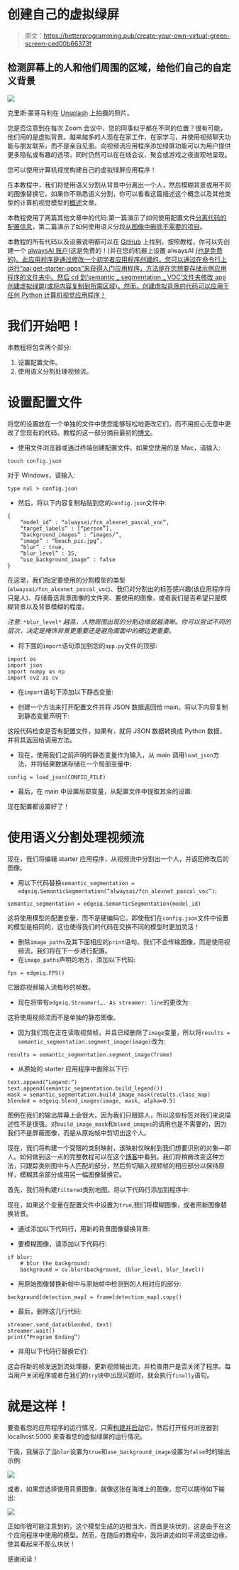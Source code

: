 # 创建自己的虚拟绿屏

> 原文：<https://betterprogramming.pub/create-your-own-virtual-green-screen-ced00b66373f>

## 检测屏幕上的人和他们周围的区域，给他们自己的自定义背景

![](img/a4f71ca98f2590c7aaaaaa84c1755444.png)

克里斯·蒙哥马利在 [Unsplash](https://unsplash.com/s/photos/zoom-meeting?utm_source=unsplash&utm_medium=referral&utm_content=creditCopyText) 上拍摄的照片。

您是否注意到在每次 Zoom 会议中，您的同事似乎都在不同的位置？很有可能，他们用的是虚拟背景。越来越多的人现在在家工作，在家学习，并使用视频聊天功能与朋友联系，而不是亲自见面。向视频流应用程序添加绿屏功能可以为用户提供更多隐私或有趣的选项，同时仍然可以在在线会议、聚会或游戏之夜直观地呈现。

您可以使用计算机视觉构建自己的虚拟绿屏应用程序！

在本教程中，我们将使用语义分割从背景中分离出一个人，然后模糊背景或用不同的图像替换它。如果你不熟悉语义分割，你可以看看这篇描述这个概念以及其他类型的计算机视觉模型的[概述](https://towardsdatascience.com/introduction-to-computer-vision-model-training-c8d22a9af22b)文章。

本教程使用了两篇其他文章中的代码:第一篇演示了如何使用配置文件[分离代码的配置信息](https://medium.com/@jalakoo_83320/using-a-computer-vision-classifier-to-sort-images-333d5090c0b4)，第二篇演示了如何使用语义分段[从图像中删除不需要的项目](https://learn.alwaysai.co/how-to-detect-pedestrians-and-bicyclists-in-a-cityscape-video?&utm_campaign=Open%20Beta&utm_source=medium&utm_content=green-screen)。

本教程的所有代码以及设置说明都可以在 [GitHub](https://github.com/alwaysai/virtual-green-screen.git) 上找到。按照教程，你可以先创建一个 [alwaysAI 账户](https://alwaysai.co/auth?register=true?&utm_campaign=Open%20Beta&utm_source=medium&utm_content=green-screen)(这是免费的！)并在您的机器上设置 alwaysAI [(也是免费的)。此应用程序是通过修改一个初学者应用程序创建的。您可以通过在命令行上运行“aai get-starter-apps”来获得入门应用程序，方法是在您想要存储示例应用程序的文件夹中。然后 cd 到‘semantic _ segmentation _ VOC’文件夹修改 app 创建虚拟绿屏(或将内容复制到所需区域)。然而，创建虚拟背景的代码可以应用于任何 Python 计算机视觉应用程序！](https://alwaysai.co/docs/getting_started/development_computer_setup.html?&utm_campaign=Open%20Beta&utm_source=medium&utm_content=green-screen)

# **我们开始吧！**

本教程将包含两个部分:

1.  设置配置文件。
2.  使用语义分割处理视频流。

# **设置配置文件**

将您的设置放在一个单独的文件中使您能够轻松地更改它们，而不用担心无意中更改了您现有的代码。教程的这一部分摘自最初的[博文](https://medium.com/@jalakoo_83320/using-a-computer-vision-classifier-to-sort-images-333d5090c0b4)。

*   使用文件浏览器或通过终端创建配置文件。如果您使用的是 Mac，请输入:

```
touch config.json
```

对于 Windows，请输入:

```
type nul > config.json
```

*   然后，将以下内容复制粘贴到您的`config.json`文件中:

```
{
    “model_id” : “alwaysai/fcn_alexnet_pascal_voc”,
    “target_labels” : [“person”],
    “background_images” : “images/”,
    “image” : “beach_pic.jpg”,
    “blur” : true,
    “blur_level” : 35,
    “use_background_image” : false
}
```

在这里，我们指定要使用的分割模型的类型(`alwaysai/fcn_alexnet_pascal_voc`)、我们对分割出的标签感兴趣(该应用程序将只是人)、存储备选背景图像的文件夹、要使用的图像，或者我们是否希望只是模糊背景以及背景模糊的程度。

*注意:* `*blur_level*` *越高，人物周围出现的分割边缘就越清晰。你可以尝试不同的层次，决定是掩饰背景更重要还是避免画面中的硬边更重要。*

*   将下面的`import`语句添加到您的`app.py`文件的顶部:

```
import os
import json
import numpy as np
import cv2 as cv
```

*   在`import`语句下添加以下静态变量:

*   创建一个方法来打开配置文件并将 JSON 数据返回给 main。将以下内容复制到静态变量声明下:

这段代码检查是否有配置文件，如果有，就将 JSON 数据转换成 Python 数据，并将其返回给调用方法。

*   现在，使用我们之前声明的静态变量作为输入，从 main 调用`load_json`方法，并将结果数据存储在一个局部变量中:

```
config = load_json(CONFIG_FILE)
```

*   最后，在 main 中设置局部变量，从配置文件中提取其余的设置:

现在配置都设置好了！

# **使用语义分割处理视频流**

现在，我们将编辑 starter 应用程序，从视频流中分割出一个人，并返回修改后的图像。

*   用以下代码替换`semantic_segmentation = edgeiq.SemanticSegmentation(“alwaysai/fcn_alexnet_pascal_voc”)`:

```
semantic_segmentation = edgeiq.SemanticSegmentation(model_id)
```

这将使用模型的配置变量，而不是硬编码它。即使我们在`config.json`文件中设置的模型是相同的，这也使得我们的代码在交换不同的模型时更加灵活！

*   删除`image_paths`及其下面相应的`print`语句。我们不会传输图像，而是使用视频流，我们将在下一步进行配置。
*   在`image_paths`声明的地方，添加以下代码:

```
fps = edgeiq.FPS()
```

它跟踪视频输入流每秒的帧数。

*   现在将带有`edgeiq.Streamer(…. As streamer: line`的更改为:

这将使用视频流而不是单独的静态图像。

*   因为我们现在正在读取视频帧，并且已经删除了`image`变量，所以将`results = semantic_segmentation.segment_image(image)`改为:

```
results = semantic_segmentation.segment_image(frame)
```

*   从原始的 starter 应用程序中删除以下行:

```
text.append(“Legend:”)
text.append(semantic_segmentation.build_legend())
mask = semantic_segmentation.build_image_mask(results.class_map)
blended = edgeiq.blend_images(image, mask, alpha=0.5)
```

图例在我们的输出屏幕上会很大，因为我们只跟踪人，所以这些标签对我们来说描述性不是很强。对`build_image_mask`和`blend_images`的调用也是不需要的，因为我们不是屏蔽图像，而是从原始帧中剪切出这个人。

现在，我们将构建一个受限的类别映射，该映射仅映射到我们想要识别的对象—即人。如何做到这一点的完整教程可以在这个[博客](https://learn.alwaysai.co/how-to-detect-pedestrians-and-bicyclists-in-a-cityscape-video?&utm_campaign=Open%20Beta&utm_source=medium&utm_content=green-screen)中看到。我们将稍微改变这种方法，只跟踪类别图中与人匹配的部分，然后剪切输入视频帧的相应部分以保持原样，模糊其余部分或用另一幅图像替换它。

首先，我们将构建`filtered`类别地图。将以下代码行添加到程序中:

现在，如果这个变量在配置文件中设置为`true`,我们将模糊图像，或者用新图像替换背景。

*   通过添加以下代码行，用新的背景图像替换背景:

*   要模糊图像，请添加以下代码行:

```
if blur:
    # blur the background:
    background = cv.blur(background, (blur_level, blur_level))
```

*   用原始图像替换新帧中与原始帧中检测到的人相对应的部分:

```
background[detection_map] = frame[detection_map].copy()
```

*   最后，删除这几行代码:

```
streamer.send_data(blended, text)
streamer.wait()
print(“Program Ending”)
```

*   并用以下代码行替换它们:

这会将新的帧发送到流处理器，更新视频输出流，并检查用户是否关闭了程序。每当用户关闭程序或者在我们的`try`块中出现问题时，就会执行`finally`语句。

# **就是这样！**

要查看您的应用程序的运行情况，只需[构建并启动](https://alwaysai.co/blog/building-and-deploying-apps-on-alwaysai?&utm_campaign=Open%20Beta&utm_source=medium&utm_content=green-screen)它，然后打开任何浏览器到 localhost:5000 来查看您的虚拟绿屏的运行情况。

下面，我展示了当`blur`设置为`true`和`use_background_image`设置为`false`时的输出示例:

![](img/e511aa74155f667ca29250fcc011e068.png)

或者，如果您选择使用背景图像，就像这张在海滩上的图像，您可以期待如下输出:

![](img/dde561f8aa4da862759783d87728be0c.png)

正如你很可能注意到的，这个模型生成的边相当大，而且是块状的，这是由于在这个应用程序中使用的模型。然而，在随后的教程中，我将讲述如何平滑这些边缘，使其看起来不那么块状！

感谢阅读！